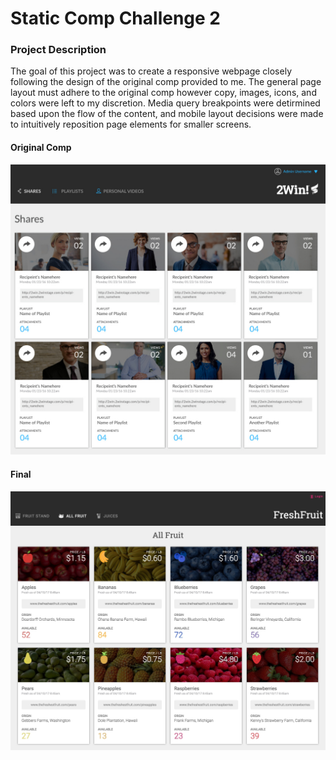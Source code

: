 # Static Comp Challenge 2

### Project Description
The goal of this project was to create a responsive webpage closely following the design of the original comp provided to me. The general page layout must adhere to the original comp however copy, images, icons, and colors were left to my discretion. Media query breakpoints were detirmined based upon the flow of the content, and mobile layout decisions were made to intuitively reposition page elements for smaller screens.

#### Original Comp
![Original Comp](https://raw.githubusercontent.com/dstock48/dw-comp-challenge-2/master/screenshots/comp.jpg)

#### Final
![My Version](https://raw.githubusercontent.com/dstock48/dw-comp-challenge-2/master/screenshots/final.jpg)
